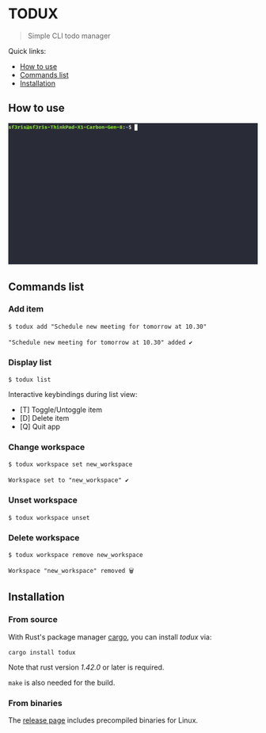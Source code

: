 # TODUX
> Simple CLI todo manager

 Quick links:
* [How to use](#how-to-use)
* [Commands list](#commands-list)
* [Installation](#installation)

## How to use
![How_to_use](docs/todux_how_to_use.gif)

## Commands list

### Add item
````
$ todux add "Schedule new meeting for tomorrow at 10.30"

"Schedule new meeting for tomorrow at 10.30" added ✔

````

### Display list
````
$ todux list
````
Interactive keybindings during list view:
* [T] Toggle/Untoggle item
* [D] Delete item
* [Q] Quit app

### Change workspace
````
$ todux workspace set new_workspace

Workspace set to "new_workspace" ✔
````

### Unset workspace
````
$ todux workspace unset
````

### Delete workspace
````
$ todux workspace remove new_workspace

Workspace "new_workspace" removed 🗑
````

## Installation

### From source

With Rust's package manager [cargo](https://github.com/rust-lang/cargo), you can install *todux* via:
```
cargo install todux
```
Note that rust version *1.42.0* or later is required.

`make` is also needed for the build.

### From binaries

The [release page](https://github.com/sf3ris/todux/releases) includes precompiled binaries for Linux.
